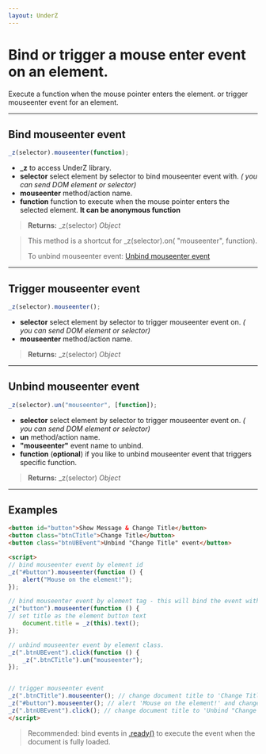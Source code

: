 ```yaml
---
layout: UnderZ
---
```

# Bind or trigger a mouse enter event on an element.
Execute a function when the mouse pointer enters the element. or trigger mouseenter event for an element.


***


## Bind mouseenter event
```js
_z(selector).mouseenter(function);
```

* **_z** to access UnderZ library.
* **selector** select element by selector to bind mouseenter event with. _( you can send DOM element or selector)_
* **mouseenter** method/action name.
* **function** function to execute when the mouse pointer enters the selected element. **It can be anonymous function**

> **Returns:** \_z(selector) _Object_

> This method is a shortcut for _z(selector).on( "mouseenter", function).
> 
> To unbind mouseenter event: [Unbind mouseenter event](https://hlack.github.io/UnderZ/-mouseenter()#unbind-mouseenter-event)


***


## Trigger mouseenter event
```js
_z(selector).mouseenter();
```

* **selector** select element by selector to trigger mouseenter event on. _( you can send DOM element or selector)_
* **mouseenter** method/action name.

> **Returns:** \_z(selector) _Object_


***


## Unbind mouseenter event
```js
_z(selector).un("mouseenter", [function]);
```

* **selector** select element by selector to trigger mouseenter event on. _( you can send DOM element or selector)_
* **un** method/action name.
* **"mouseenter"** event name to unbind.
* **function** (**optional**) if you like to unbind mouseenter event that triggers specific function.

> **Returns:** \_z(selector) _Object_


***


## Examples

```html
<button id="button">Show Message & Change Title</button>
<button class="btnCTitle">Change Title</button>
<button class="btnUBEvent">Unbind "Change Title" event</button>

<script>
// bind mouseenter event by element id
_z("#button").mouseenter(function () { 
	alert("Mouse on the element!");
});

// bind mouseenter event by element tag - this will bind the event with all elements with "button" tag.
_z("button").mouseenter(function () { 
// set title as the element button text
	document.title = _z(this).text();
});

// unbind mouseenter event by element class.
_z(".btnUBEvent").click(function () {
	_z(".btnCTitle").un("mouseenter");
});


// trigger mouseenter event
_z(".btnCTitle").mouseenter(); // change document title to 'Change Title'
_z("#button").mouseenter(); // alert 'Mouse on the element!' and change document title to 'Show Message & Change Title'
_z(".btnUBEvent").click(); // change document title to 'Unbind "Change Title" event' and unbind mouseenter event on .btnCTitle button
</script>
```

> Recommended: bind events in [.ready()](https://hlack.github.io/UnderZ/-ready()) to execute the event when the document is fully loaded.
